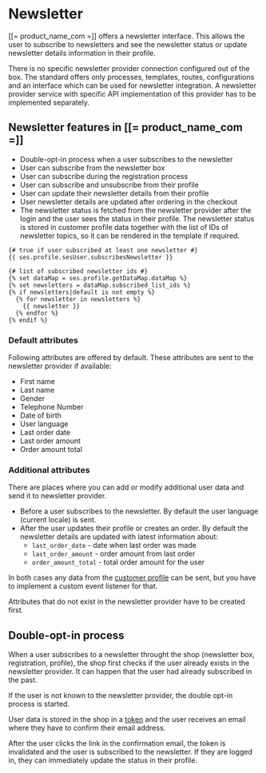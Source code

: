 # Newsletter

[[= product_name_com =]] offers a newsletter interface. This allows the user to subscribe to newsletters
and see the newsletter status or update newsletter details information in their profile.

There is no specific newsletter provider connection configured out of the box.
The standard offers only processes, templates, routes, configurations and an interface which can be used for newsletter integration.
A newsletter provider service with specific API implementation of this provider has to be implemented separately.

## Newsletter features in [[= product_name_com =]]

- Double-opt-in process when a user subscribes to the newsletter
- User can subscribe from the newsletter box
- User can subscribe during the registration process
- User can subscribe and unsubscribe from their profile
- User can update their newsletter details from their profile
- User newsletter details are updated after ordering in the checkout
- The newsletter status is fetched from the newsletter provider after the login and the user sees the status in their profile.
The newsletter status is stored in customer profile data together with the list of IDs of newsletter topics, so it can be rendered in the template if required.

``` html+twig
{# true if user subscribed at least one newsletter #}
{{ ses.profile.sesUser.subscribesNewsletter }}

{# list of subscribed newsletter ids #}
{% set dataMap = ses.profile.getDataMap.dataMap %}
{% set newsletters = dataMap.subscribed_list_ids %}
{% if newsletters|default is not empty %}
  {% for newsletter in newsletters %}
    {{ newsletter }}
  {% endfor %}
{% endif %}
```

### Default attributes

Following attributes are offered by default. These attributes are sent to the newsletter provider if available:

- First name
- Last name
- Gender
- Telephone Number
- Date of birth
- User language
- Last order date
- Last order amount
- Order amount total

### Additional attributes

There are places where you can add or modify additional user data and send it to newsletter provider.

- Before a user subscribes to the newsletter. By default the user language (current locale) is sent.
- After the user updates their profile or creates an order. By default the newsletter details are updated with latest information about:
    - `last_order_date` - date when last order was made 
    - `last_order_amount` - order amount from last order
    - `order_amount_total` - total order amount for the user

In both cases any data from the [customer profile](../customers/customers.md) can be sent,
but you have to implement a custom event listener for that.

Attributes that do not exist in the newsletter provider have to be created first.

## Double-opt-in process

When a user subscribes to a newsletter throught the shop (newsletter box, registration, profile),
the shop first checks if the user already exists in the newsletter provider.
It can happen that the user had already subscribed in the past.

If the user is not known to the newsletter provider, the double opt-in process is started.

User data is stored in the shop in a [token](../user_management/token/token.md) and the user receives an email where they have to confirm their email address.

After the user clicks the link in the confirmation email, the token is invalidated and the user is subscribed to the newsletter.
If they are logged in, they can immediately update the status in their profile.
